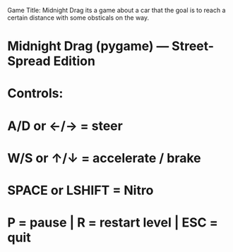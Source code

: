 Game Title: Midnight Drag
its a game about a car that the goal is to reach a certain distance with some obsticals on the way.
# Midnight Drag (pygame) — Street-Spread Edition
# Controls:
#   A/D or ←/→ = steer
#   W/S or ↑/↓ = accelerate / brake
#   SPACE or LSHIFT = Nitro
#   P = pause | R = restart level | ESC = quit
